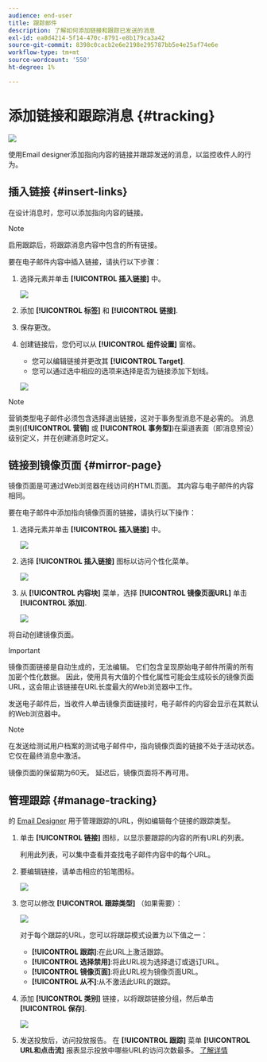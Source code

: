 ```yaml
---
audience: end-user
title: 跟踪邮件
description: 了解如何添加链接和跟踪已发送的消息
exl-id: ea0d4214-5f14-470c-8791-e8b179ca3a42
source-git-commit: 8398c0cacb2e6e2198e295787bb5e4e25af74e6e
workflow-type: tm+mt
source-wordcount: '550'
ht-degree: 1%

---
```


# 添加链接和跟踪消息 {#tracking}

![](../assets/do-not-localize/badge.png)

使用Email designer添加指向内容的链接并跟踪发送的消息，以监控收件人的行为。

## 插入链接 {#insert-links}

在设计消息时，您可以添加指向内容的链接。

>[!NOTE]
>
>启用跟踪后，将跟踪消息内容中包含的所有链接。

要在电子邮件内容中插入链接，请执行以下步骤：

1. 选择元素并单击 **[!UICONTROL 插入链接]** 中。

   ![](assets/message-tracking-insert-link.png)

1. 添加 **[!UICONTROL 标签]** 和 **[!UICONTROL 链接]**.

1. 保存更改。

1. 创建链接后，您仍可以从 **[!UICONTROL 组件设置]** 窗格。

   * 您可以编辑链接并更改其 **[!UICONTROL Target]**.
   * 您可以通过选中相应的选项来选择是否为链接添加下划线。

   ![](assets/message-tracking-link-settings.png)

>[!NOTE]
>
>营销类型电子邮件必须包含选择退出链接，这对于事务型消息不是必需的。 消息类别(**[!UICONTROL 营销]** 或 **[!UICONTROL 事务型]**)在渠道表面（即消息预设）级别定义，并在创建消息时定义。

## 链接到镜像页面 {#mirror-page}

镜像页面是可通过Web浏览器在线访问的HTML页面。 其内容与电子邮件的内容相同。

要在电子邮件中添加指向镜像页面的链接，请执行以下操作：

1. 选择元素并单击 **[!UICONTROL 插入链接]** 中。

   ![](assets/message-tracking-mirror-page.png)

1. 选择 **[!UICONTROL 插入链接]** 图标以访问个性化菜单。

   ![](assets/message-tracking-mirror-page_2.png)

1. 从 **[!UICONTROL 内容块]** 菜单，选择 **[!UICONTROL 镜像页面URL]** 单击 **[!UICONTROL 添加]**.

   ![](assets/message-tracking-mirror-page_3.png)

将自动创建镜像页面。

>[!IMPORTANT]
>
>镜像页面链接是自动生成的，无法编辑。 它们包含呈现原始电子邮件所需的所有加密个性化数据。 因此，使用具有大值的个性化属性可能会生成较长的镜像页面URL，这会阻止该链接在URL长度最大的Web浏览器中工作。

发送电子邮件后，当收件人单击镜像页面链接时，电子邮件的内容会显示在其默认的Web浏览器中。

>[!NOTE]
>
>在发送给测试用户档案的测试电子邮件中，指向镜像页面的链接不处于活动状态。 它仅在最终消息中激活。

镜像页面的保留期为60天。 延迟后，镜像页面将不再可用。

## 管理跟踪 {#manage-tracking}

的 [Email Designer](create-email-content.md) 用于管理跟踪的URL，例如编辑每个链接的跟踪类型。

1. 单击 **[!UICONTROL 链接]** 图标，以显示要跟踪的内容的所有URL的列表。

   利用此列表，可以集中查看并查找电子邮件内容中的每个URL。

1. 要编辑链接，请单击相应的铅笔图标。

   ![](assets/message-tracking-edit-links.png)

1. 您可以修改 **[!UICONTROL 跟踪类型]** （如果需要）：

   ![](assets/message-tracking-edit-a-link.png)

   对于每个跟踪的URL，您可以将跟踪模式设置为以下值之一：

   * **[!UICONTROL 跟踪]**:在此URL上激活跟踪。
   * **[!UICONTROL 选择禁用]**:将此URL视为选择退订或退订URL。
   * **[!UICONTROL 镜像页面]**:将此URL视为镜像页面URL。
   * **[!UICONTROL 从不]**:从不激活此URL的跟踪。 <!--This information is saved: if the URL appears again in a future message, its tracking is automatically deactivated.-->

1. 添加 **[!UICONTROL 类别]** 链接，以将跟踪链接分组，然后单击 **[!UICONTROL 保存]**.

   ![](assets/message-tracking-edit-a-link_2.png)

1. 发送投放后，访问投放报告。 在 **[!UICONTROL 跟踪]** 菜单 **[!UICONTROL URL和点击流]** 报表显示投放中哪些URL的访问次数最多。 [了解详情](../reporting/reports.md)
